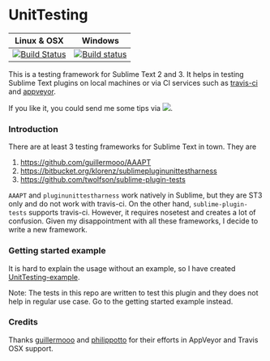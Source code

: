 UnitTesting
===================
Linux & OSX | Windows
------------|------------
 [![Build Status](http://img.shields.io/travis/randy3k/UnitTesting/master.svg)](https://travis-ci.org/randy3k/UnitTesting) | [![Build status](https://img.shields.io/appveyor/ci/randy3k/UnitTesting/master.svg)](https://ci.appveyor.com/project/randy3k/UnitTesting/branch/master)

This is a testing framework for Sublime Text 2 and 3. It helps in testing Sublime Text plugins on local machines or via CI services such as [travis-ci](https://travis-ci.org) and [appveyor](http://www.appveyor.com).

If you like it, you could send me some tips via [![](http://img.shields.io/gittip/randy3k.svg)](https://www.gittip.com/randy3k).

### Introduction

There are at least 3 testing frameworks for Sublime Text in town. They are

1. https://github.com/guillermooo/AAAPT
2. https://bitbucket.org/klorenz/sublimepluginunittestharness
3. https://github.com/twolfson/sublime-plugin-tests

`AAAPT` and `pluginunittestharness` work natively in Sublime, but they are ST3 only and do not work with travis-ci. On the other hand, `sublime-plugin-tests` supports travis-ci. However, it requires nosetest and creates a lot of confusion. Given my disappointment with all these frameworks, I decide to write a new framework.

### Getting started example

It is hard to explain the usage without an example, so I have created [UnitTesting-example](https://github.com/randy3k/UnitTesting-example).

Note: The tests in this repo are written to test this plugin and they does not help in regular use case. Go to the getting started example instead.

### Credits
Thanks [guillermooo](https://github.com/guillermooo) and [philippotto](https://github.com/philippotto) for their efforts in AppVeyor and Travis OSX support. 
